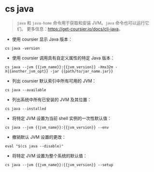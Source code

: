 # cs java

> `java` 和 `java-home` 命令用于获取和安装 JVM。`java` 命令也可以运行它们。
> 更多信息：<https://get-coursier.io/docs/cli-java>。

- 使用 coursier 显示 Java 版本：

`cs java -version`

- 使用 coursier 调用具有自定义属性的特定 Java 版本：

`cs java --jvm {{jvm_name}}:{{jvm_version}} -Xmx32m -X{{another_jvm_opt}} -jar {{path/to/jar_name.jar}}`

- 列出 coursier 默认索引中所有可用的 JVM：

`cs java --available`

- 列出系统中所有已安装的 JVM 及其位置：

`cs java --installed`

- 将特定 JVM 设置为当前 shell 实例的一次性默认值：

`cs java --jvm {{jvm_name}}:{{jvm_version}} --env`

- 撤销默认 JVM 设置的更改：

`eval "$(cs java --disable)"`

- 将特定 JVM 设置为整个系统的默认值：

`cs java --jvm {{jvm_name}}:{{jvm_version}} --setup`